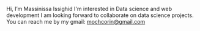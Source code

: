 Hi, I’m Massinissa Issighid
I'm interested in Data science and web development
I am looking forward to collaborate on data science projects.
You can reach me by my gmail: mochcorin@gmail.com

